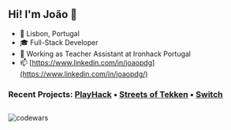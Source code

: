 ## Hi! I'm João 👋

-  📍 Lisbon, Portugal
- 🎓 Full-Stack Developer 
- 💼 Working as Teacher Assistant at Ironhack Portugal
- 📫 [https://www.linkedin.com/in/joaopdg](https://www.linkedin.com/in/joaopdg/)

### Recent Projects: [PlayHack](https://playhack.netlify.app/) • [Streets of Tekken](https://joaopdg.github.io/project_1_game/) • [Switch](https://switch.cyclic.app/)

##

![codewars](https://www.codewars.com/users/JPDG96/badges/small)


<!--
- 🔭 I’m currently working on ...
- 🌱 I’m currently learning ...
- 👯 I’m looking to collaborate on ...
- 🤔 I’m looking for help with ...
- 💬 Ask me about ...
- 📫 How to reach me: ...
- 😄 Pronouns: ...
- ⚡ Fun fact: ...
-->
